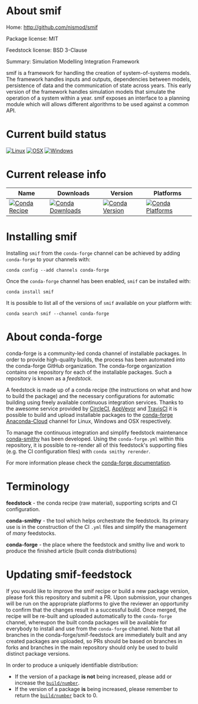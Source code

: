 About smif
==========

Home: http://github.com/nismod/smif

Package license: MIT

Feedstock license: BSD 3-Clause

Summary: Simulation Modelling Integration Framework

smif is a framework for handling the creation of system-of-systems models.
The framework handles inputs and outputs, dependencies between models,
persistence of data and the communication of state across years. This early
version of the framework handles simulation models that simulate the
operation of a system within a year. smif exposes an interface to a planning
module which will allows different algorithms to be used against a common
API.


Current build status
====================

[![Linux](https://img.shields.io/circleci/project/github/conda-forge/smif-feedstock/master.svg?label=Linux)](https://circleci.com/gh/conda-forge/smif-feedstock)
[![OSX](https://img.shields.io/travis/conda-forge/smif-feedstock/master.svg?label=macOS)](https://travis-ci.org/conda-forge/smif-feedstock)
[![Windows](https://img.shields.io/appveyor/ci/conda-forge/smif-feedstock/master.svg?label=Windows)](https://ci.appveyor.com/project/conda-forge/smif-feedstock/branch/master)

Current release info
====================

| Name | Downloads | Version | Platforms |
| --- | --- | --- | --- |
| [![Conda Recipe](https://img.shields.io/badge/recipe-smif-green.svg)](https://anaconda.org/conda-forge/smif) | [![Conda Downloads](https://img.shields.io/conda/dn/conda-forge/smif.svg)](https://anaconda.org/conda-forge/smif) | [![Conda Version](https://img.shields.io/conda/vn/conda-forge/smif.svg)](https://anaconda.org/conda-forge/smif) | [![Conda Platforms](https://img.shields.io/conda/pn/conda-forge/smif.svg)](https://anaconda.org/conda-forge/smif) |

Installing smif
===============

Installing `smif` from the `conda-forge` channel can be achieved by adding `conda-forge` to your channels with:

```
conda config --add channels conda-forge
```

Once the `conda-forge` channel has been enabled, `smif` can be installed with:

```
conda install smif
```

It is possible to list all of the versions of `smif` available on your platform with:

```
conda search smif --channel conda-forge
```


About conda-forge
=================

conda-forge is a community-led conda channel of installable packages.
In order to provide high-quality builds, the process has been automated into the
conda-forge GitHub organization. The conda-forge organization contains one repository
for each of the installable packages. Such a repository is known as a *feedstock*.

A feedstock is made up of a conda recipe (the instructions on what and how to build
the package) and the necessary configurations for automatic building using freely
available continuous integration services. Thanks to the awesome service provided by
[CircleCI](https://circleci.com/), [AppVeyor](https://www.appveyor.com/)
and [TravisCI](https://travis-ci.org/) it is possible to build and upload installable
packages to the [conda-forge](https://anaconda.org/conda-forge)
[Anaconda-Cloud](https://anaconda.org/) channel for Linux, Windows and OSX respectively.

To manage the continuous integration and simplify feedstock maintenance
[conda-smithy](https://github.com/conda-forge/conda-smithy) has been developed.
Using the ``conda-forge.yml`` within this repository, it is possible to re-render all of
this feedstock's supporting files (e.g. the CI configuration files) with ``conda smithy rerender``.

For more information please check the [conda-forge documentation](https://conda-forge.org/docs/).

Terminology
===========

**feedstock** - the conda recipe (raw material), supporting scripts and CI configuration.

**conda-smithy** - the tool which helps orchestrate the feedstock.
                   Its primary use is in the construction of the CI ``.yml`` files
                   and simplify the management of *many* feedstocks.

**conda-forge** - the place where the feedstock and smithy live and work to
                  produce the finished article (built conda distributions)


Updating smif-feedstock
=======================

If you would like to improve the smif recipe or build a new
package version, please fork this repository and submit a PR. Upon submission,
your changes will be run on the appropriate platforms to give the reviewer an
opportunity to confirm that the changes result in a successful build. Once
merged, the recipe will be re-built and uploaded automatically to the
`conda-forge` channel, whereupon the built conda packages will be available for
everybody to install and use from the `conda-forge` channel.
Note that all branches in the conda-forge/smif-feedstock are
immediately built and any created packages are uploaded, so PRs should be based
on branches in forks and branches in the main repository should only be used to
build distinct package versions.

In order to produce a uniquely identifiable distribution:
 * If the version of a package **is not** being increased, please add or increase
   the [``build/number``](https://conda.io/docs/user-guide/tasks/build-packages/define-metadata.html#build-number-and-string).
 * If the version of a package **is** being increased, please remember to return
   the [``build/number``](https://conda.io/docs/user-guide/tasks/build-packages/define-metadata.html#build-number-and-string)
   back to 0.
